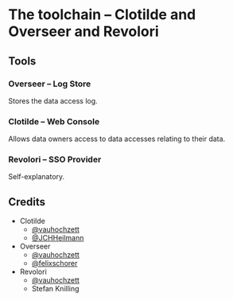 # The toolchain – Clotilde and Overseer and Revolori

## Tools

### Overseer – Log Store

Stores the data access log.

### Clotilde – Web Console

Allows data owners access to data accesses relating to their data.

### Revolori – SSO Provider

Self-explanatory.

## Credits

- Clotilde
    + [@vauhochzett](https://github.com/vauhochzett/)
    + [@JCHHeilmann](https://github.com/JCHHeilmann)
- Overseer
    + [@vauhochzett](https://github.com/vauhochzett/)
    + [@felixschorer](https://github.com/felixschorer)
- Revolori
    + [@vauhochzett](https://github.com/vauhochzett/)
    + Stefan Knilling
